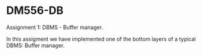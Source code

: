 # DM556-DB
Assignment 1: DBMS - Buffer manager.

In this assigment we have implemented one of the bottom layers of a typical DBMS: Buffer manager.

